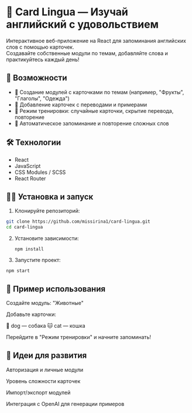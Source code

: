 # 🧠 Card Lingua — Изучай английский с удовольствием

Интерактивное веб-приложение на React для запоминания английских слов с помощью карточек.  
Создавайте собственные модули по темам, добавляйте слова и практикуйтесь каждый день!

## 🚀 Возможности

- 📁 Создание модулей с карточками по темам (например, "Фрукты", "Глаголы", "Одежда")
- 🧩 Добавление карточек с переводами и примерами
- 🔁 Режим тренировки: случайные карточки, скрытие перевода, повторение
- 🧠 Автоматическое запоминание и повторение сложных слов

## 🛠️ Технологии

- React  
- JavaScript  
- CSS Modules / SCSS  
- React Router

## 🧑‍💻 Установка и запуск

1. Клонируйте репозиторий:
```bash
git clone https://github.com/missirina1/card-lingua.git
cd card-lingua
```

2. Установите зависимости:
   ```
   npm install
   ```
3. Запустите проект:
```
npm start
```

## 🧩 Пример использования
Создайте модуль: "Животные"

Добавьте карточки:

🐶 dog — собака
🐱 cat — кошка

Перейдите в "Режим тренировки" и начните запоминать!

## 🔮 Идеи для развития
Авторизация и личные модули

Уровень сложности карточек

Импорт/экспорт модулей

Интеграция с OpenAI для генерации примеров
